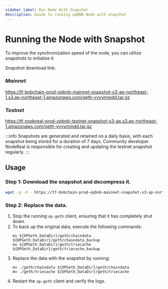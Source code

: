 ```yaml
---
sidebar_label: Run Node With Snapshot
description: Guide to running opBNB Node with snapshot
---
```


# Running the Node with Snapshot

To improve the synchronization speed of the node, you can utilize snapshots to initialize it. 

Snapshot download link:
### *Mainnet*
https://tf-bnbchain-prod-opbnb-mainnet-snapshot-s3-ap-northeast-1.s3.ap-northeast-1.amazonaws.com/geth-yyyymmdd.tar.gz

### *Testnet*
https://tf-nodereal-prod-opbnb-testnet-snapshot-s3-ap.s3.ap-northeast-1.amazonaws.com/geth-yyyymmdd.tar.gz

:::info
Snapshots are generated and retained on a daily basis, with each snapshot being stored for a duration of 7 days. Community developer NodeReal is responsible for creating and updating the testnet snapshot regularly.
:::


## Usage

### Step 1: Download the snapshot and decompress it.

```bash
wget -q -O - https://tf-bnbchain-prod-opbnb-mainnet-snapshot-s3-ap-northeast-1.s3.ap-northeast-1.amazonaws.com/geth-20231012.tar.gz | tar -xvf -
```

### Step 2: Replace the data.

1. Stop the running `op-geth` client, ensuring that it has completely shut down.
2. To back up the original data, execute the following commands:
    ```
    mv ${OPGeth_DataDir}/geth/chaindata ${OPGeth_DataDir}/geth/chaindata_backup
    mv ${OPGeth_DataDir}/geth/triecache ${OPGeth_DataDir}/geth/triecache_backup
    ```
3. Replace the data with the snapshot by running:
    ```
    mv ./geth/chaindata ${OPGeth_DataDir}/geth/chaindata
    mv ./geth/triecache ${OPGeth_DataDir}/geth/triecache
    ```
4. Restart the `op-geth` client and verify the logs.
